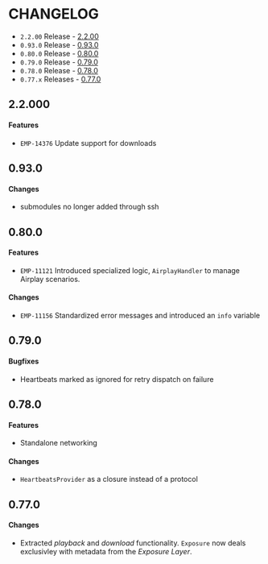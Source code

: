 # CHANGELOG

* `2.2.00` Release - [2.2.00](#2200)
* `0.93.0` Release - [0.93.0](#0930)
* `0.80.0` Release - [0.80.0](#0800)
* `0.79.0` Release - [0.79.0](#0790)
* `0.78.0` Release - [0.78.0](#0780)
* `0.77.x` Releases - [0.77.0](#0770)

## 2.2.000
#### Features
* `EMP-14376` Update support for downloads 


## 0.93.0

#### Changes
* submodules no longer added through ssh

## 0.80.0

#### Features
* `EMP-11121` Introduced specialized logic, `AirplayHandler` to manage Airplay scenarios.

#### Changes
* `EMP-11156` Standardized error messages and introduced an `info` variable

## 0.79.0

#### Bugfixes
* Heartbeats marked as ignored for retry dispatch on failure

## 0.78.0

#### Features
* Standalone networking

#### Changes
* `HeartbeatsProvider` as a closure instead of a protocol

## 0.77.0

#### Changes
* Extracted *playback* and *download* functionality. `Exposure` now deals exclusivley with metadata from the *Exposure Layer*.
